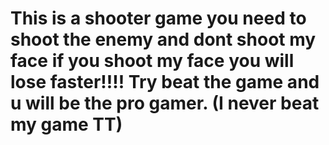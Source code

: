 # This is a shooter game you need to shoot the enemy and dont shoot my face if you shoot my face you will lose faster!!!! Try beat the game and u will be the pro gamer. (I never beat my game TT)
